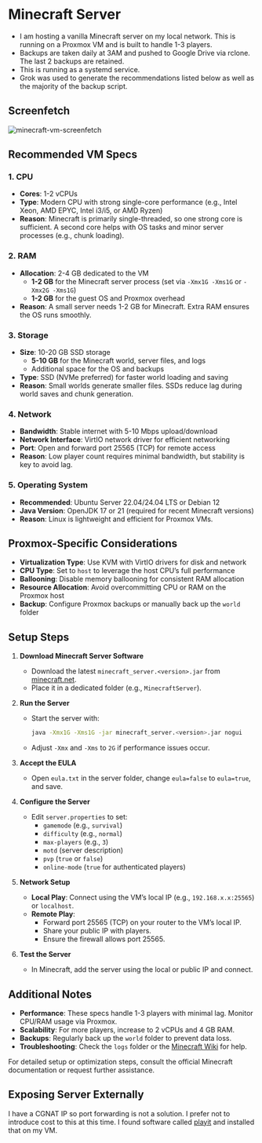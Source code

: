# Minecraft Server

* I am hosting a vanilla Minecraft server on my local network. This is running on a Proxmox VM and is built to handle 1-3 players.
* Backups are taken daily at 3AM and pushed to Google Drive via rclone. The last 2 backups are retained.
* This is running as a systemd service.
* Grok was used to generate the recommendations listed below as well as the majority of the backup script.

## Screenfetch 
![minecraft-vm-screenfetch](https://github.com/user-attachments/assets/24c714c0-f044-49af-a565-6d2463bd57cf)

## Recommended VM Specs

### 1. CPU
- **Cores**: 1-2 vCPUs
- **Type**: Modern CPU with strong single-core performance (e.g., Intel Xeon, AMD EPYC, Intel i3/i5, or AMD Ryzen)
- **Reason**: Minecraft is primarily single-threaded, so one strong core is sufficient. A second core helps with OS tasks and minor server processes (e.g., chunk loading).

### 2. RAM
- **Allocation**: 2-4 GB dedicated to the VM
  - **1-2 GB** for the Minecraft server process (set via `-Xmx1G -Xms1G` or `-Xmx2G -Xms1G`)
  - **1-2 GB** for the guest OS and Proxmox overhead
- **Reason**: A small server needs 1-2 GB for Minecraft. Extra RAM ensures the OS runs smoothly.

### 3. Storage
- **Size**: 10-20 GB SSD storage
  - **5-10 GB** for the Minecraft world, server files, and logs
  - Additional space for the OS and backups
- **Type**: SSD (NVMe preferred) for faster world loading and saving
- **Reason**: Small worlds generate smaller files. SSDs reduce lag during world saves and chunk generation.

### 4. Network
- **Bandwidth**: Stable internet with 5-10 Mbps upload/download
- **Network Interface**: VirtIO network driver for efficient networking
- **Port**: Open and forward port 25565 (TCP) for remote access
- **Reason**: Low player count requires minimal bandwidth, but stability is key to avoid lag.

### 5. Operating System
- **Recommended**: Ubuntu Server 22.04/24.04 LTS or Debian 12
- **Java Version**: OpenJDK 17 or 21 (required for recent Minecraft versions)
- **Reason**: Linux is lightweight and efficient for Proxmox VMs.

## Proxmox-Specific Considerations
- **Virtualization Type**: Use KVM with VirtIO drivers for disk and network
- **CPU Type**: Set to `host` to leverage the host CPU’s full performance
- **Ballooning**: Disable memory ballooning for consistent RAM allocation
- **Resource Allocation**: Avoid overcommitting CPU or RAM on the Proxmox host
- **Backup**: Configure Proxmox backups or manually back up the `world` folder

## Setup Steps
1. **Download Minecraft Server Software**
   - Download the latest `minecraft_server.<version>.jar` from [minecraft.net](https://minecraft.net).
   - Place it in a dedicated folder (e.g., `MinecraftServer`).

2. **Run the Server**
   - Start the server with:
     ```bash
     java -Xmx1G -Xms1G -jar minecraft_server.<version>.jar nogui
     ```
   - Adjust `-Xmx` and `-Xms` to `2G` if performance issues occur.

3. **Accept the EULA**
   - Open `eula.txt` in the server folder, change `eula=false` to `eula=true`, and save.

4. **Configure the Server**
   - Edit `server.properties` to set:
     - `gamemode` (e.g., `survival`)
     - `difficulty` (e.g., `normal`)
     - `max-players` (e.g., `3`)
     - `motd` (server description)
     - `pvp` (`true` or `false`)
     - `online-mode` (`true` for authenticated players)

5. **Network Setup**
   - **Local Play**: Connect using the VM’s local IP (e.g., `192.168.x.x:25565`) or `localhost`.
   - **Remote Play**:
     - Forward port 25565 (TCP) on your router to the VM’s local IP.
     - Share your public IP with players.
     - Ensure the firewall allows port 25565.

6. **Test the Server**
   - In Minecraft, add the server using the local or public IP and connect.

## Additional Notes
- **Performance**: These specs handle 1-3 players with minimal lag. Monitor CPU/RAM usage via Proxmox.
- **Scalability**: For more players, increase to 2 vCPUs and 4 GB RAM.
- **Backups**: Regularly back up the `world` folder to prevent data loss.
- **Troubleshooting**: Check the `logs` folder or the [Minecraft Wiki](https://minecraft.wiki/) for help.

For detailed setup or optimization steps, consult the official Minecraft documentation or request further assistance.

## Exposing Server Externally

I have a CGNAT IP so port forwarding is not a solution. I prefer not to introduce cost to this at this time.
I found software called [playit](https://playit.gg/) and installed that on my VM.
